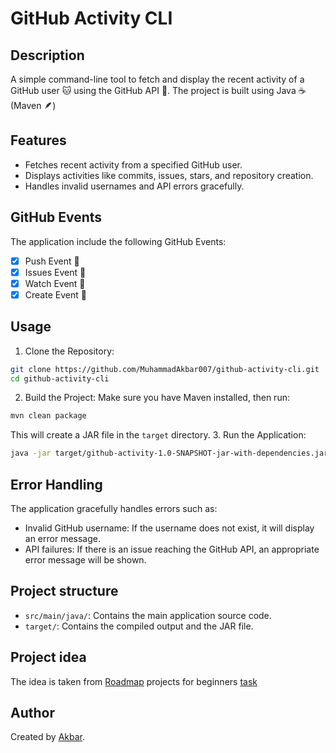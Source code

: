 # GitHub Activity CLI

## Description
A simple command-line tool to fetch and display the recent activity of a GitHub user 🐱
using the GitHub API 🐙. The project is built using Java ☕️ (Maven 🪶)

## Features
* Fetches recent activity from a specified GitHub user.
* Displays activities like commits, issues, stars, and repository creation.
* Handles invalid usernames and API errors gracefully.

## GitHub Events
The application include the following GitHub Events:
- [x] Push Event 📍
- [x] Issues Event 🧨
- [x] Watch Event 🌟
- [x] Create Event 👼

## Usage
1. Clone the Repository:
```bash
git clone https://github.com/MuhammadAkbar007/github-activity-cli.git
cd github-activity-cli
```
2. Build the Project:
Make sure you have Maven installed, then run:
```bash
mvn clean package
```
This will create a JAR file in the `target` directory.
3. Run the Application:
```bash
java -jar target/github-activity-1.0-SNAPSHOT-jar-with-dependencies.jar [USARNAME]
```

## Error Handling
The application gracefully handles errors such as:
* Invalid GitHub username: If the username does not exist, it will display an error message.
* API failures: If there is an issue reaching the GitHub API, an appropriate error message will be shown.

## Project structure
* `src/main/java/`: Contains the main application source code.
* `target/`: Contains the compiled output and the JAR file.

## Project idea
The idea is taken from [Roadmap](https://roadmap.sh/) projects for beginners [task](https://roadmap.sh/projects/github-user-activity)

## Author
Created by [Akbar](https://github.com/MuhammadAkbar007).
